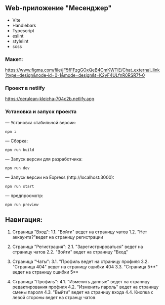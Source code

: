 ## Web-приложение "Месенджер"

- Vite
- Handlebars
- Typescript
- eslint
- stylelint
- scss

### Макет:
https://www.figma.com/file/jF5fFFzgGOxQeB4CmKWTiE/Chat_external_link?type=design&node-id=0-1&mode=design&t=K2yF4ULfnR0RSR7f-0

### Проект в netlify
https://cerulean-kleicha-704c2b.netlify.app

### Установка и запуск проекта
— Установка стабильной версии:
```
npm i
```

— Сборка:
```
npm run build
```

— Запуск версии для разработчика:
```
npm run dev
```

— Запуск версии на Express (http://localhost:3000):
```
npm run start
```

— предпросмотр:
```
npm run preview
```


## Навигация:
1. Страница "Вход":
1.1. "Войти" ведет на страницу чатов
1.2. "Нет аккаунта?"ведет на страницу регистрации

2. Страница "Регистрация":
2.1. "Зарегистрироваться" ведет на страницу чатов
2.2. "Войти" ведет на страницу "Вход"

3. Страница "Чаты":
3.1. "Профиль ведет на страницу профиля
3.2. "Страница 404" ведет на страницу ошибки 404
3.3. "Страница 5**" ведет на страницу ошибки 5**

4. Страница "Профиль":
4.1. "Изменить данные" ведет на страницу редактирования профиля
4.2. "Изменить пароль" ведет на страницу смены пароля
4.3. "Выйти" ведет на страницу входа 
4.4. Кнопка с левой стороны ведет на странцу чатов

